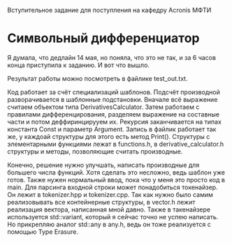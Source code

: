Вступительное задание для поступления на кафедру Acronis МФТИ

# Символьный дифференциатор

Я думала, что дедлайн 14 мая, но поняла, что это не так, и за 6 часов конца приступила к заданию. И вот что вышло.

Результат работы можно посмотреть в файлике test_out.txt.

Код работает за счёт специализаций шаблонов. Подсчёт производной разворачивается в шаблонные подстановки. Вначале всё выражение считаем объектом типа DerivativesCalculator. Затем работаем с правилами дифференцирования, разделяем выражение на составные части и потом деффиринцирууем их. Рекурсия заканчивается на типах константа Const и параметр Argument. Запись в файлик работает так же, у каждоай структуры для этого есть метод Print(). Структуры с элементарными функциями лежат в functions.h, в derivative_calculator.h структуры и методы, позволяющие считать производные.

Конечно, решение нужно улучшать, написать производные для большего числа функций. Хотя сделать это несложно, ведь шаблон уже готов. Также нужен нормальный ввод, пока что у меня это просто код в main. Для парсинга входной строки может понадобиться токенайзер. Он лежит в tokenizer.hpp и tokenizer.cpp. Так как нужно было самим реализовывать все контейнерные структуры, в vector.h лежит реализация вектора, написанная мной давно. Также в такенайзере используется std::variant, который я сейчас точно не успею написать. Но прикрепляю аналог std::any в any.h, ведь он тоже реализуется с помощью Type Erasure.
